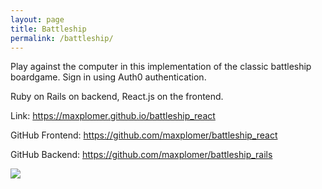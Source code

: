 ```yaml
---
layout: page
title: Battleship
permalink: /battleship/
---
```


Play against the computer in this implementation of the classic battleship boardgame.  Sign in using Auth0 authentication.

Ruby on Rails on backend, React.js on the frontend.

Link: <a href="https://maxplomer.github.io/battleship_react" target="_blank">https://maxplomer.github.io/battleship_react</a>

GitHub Frontend: <a href="https://github.com/maxplomer/battleship_react" target="_blank">https://github.com/maxplomer/battleship_react</a>

GitHub Backend: <a href="https://github.com/maxplomer/battleship_rails" target="_blank">https://github.com/maxplomer/battleship_rails</a>


<img src="../battleship.png"/>
